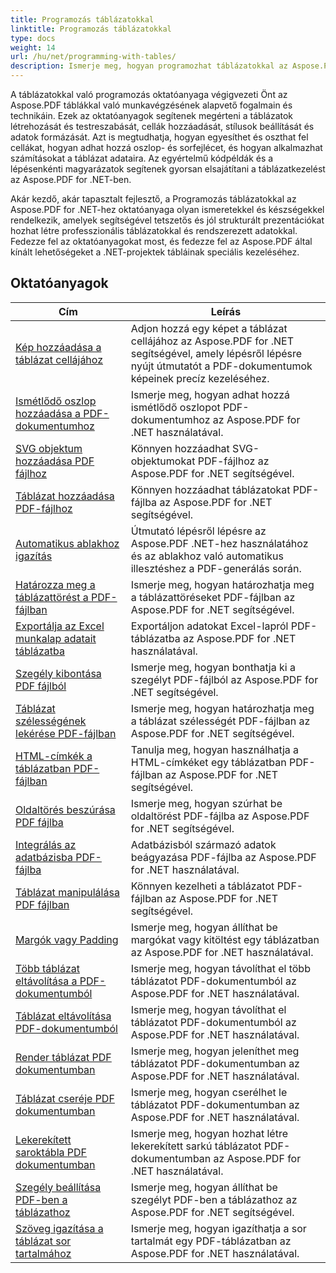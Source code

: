 ```yaml
---
title: Programozás táblázatokkal
linktitle: Programozás táblázatokkal
type: docs
weight: 14
url: /hu/net/programming-with-tables/
description: Ismerje meg, hogyan programozhat táblázatokkal az Aspose.PDF for .NET fájlban a lépésenkénti oktatóanyagok segítségével.
---
```

A táblázatokkal való programozás oktatóanyaga végigvezeti Önt az Aspose.PDF táblákkal való munkavégzésének alapvető fogalmain és technikáin. Ezek az oktatóanyagok segítenek megérteni a táblázatok létrehozását és testreszabását, cellák hozzáadását, stílusok beállítását és adatok formázását. Azt is megtudhatja, hogyan egyesíthet és oszthat fel cellákat, hogyan adhat hozzá oszlop- és sorfejlécet, és hogyan alkalmazhat számításokat a táblázat adataira. Az egyértelmű kódpéldák és a lépésenkénti magyarázatok segítenek gyorsan elsajátítani a táblázatkezelést az Aspose.PDF for .NET-ben.

Akár kezdő, akár tapasztalt fejlesztő, a Programozás táblázatokkal az Aspose.PDF for .NET-hez oktatóanyaga olyan ismeretekkel és készségekkel rendelkezik, amelyek segítségével tetszetős és jól strukturált prezentációkat hozhat létre professzionális táblázatokkal és rendszerezett adatokkal. Fedezze fel az oktatóanyagokat most, és fedezze fel az Aspose.PDF által kínált lehetőségeket a .NET-projektek tábláinak speciális kezeléséhez.

## Oktatóanyagok
| Cím | Leírás |
| --- | --- | 
| [Kép hozzáadása a táblázat cellájához](./add-image-in-a-table-cell/) | Adjon hozzá egy képet a táblázat cellájához az Aspose.PDF for .NET segítségével, amely lépésről lépésre nyújt útmutatót a PDF-dokumentumok képeinek precíz kezeléséhez. |  
| [Ismétlődő oszlop hozzáadása a PDF-dokumentumhoz](./add-repeating-column/) | Ismerje meg, hogyan adhat hozzá ismétlődő oszlopot PDF-dokumentumhoz az Aspose.PDF for .NET használatával. |  
| [SVG objektum hozzáadása PDF fájlhoz](./add-svg-object/) | Könnyen hozzáadhat SVG-objektumokat PDF-fájlhoz az Aspose.PDF for .NET segítségével. |  
| [Táblázat hozzáadása PDF-fájlhoz](./add-table/) | Könnyen hozzáadhat táblázatokat PDF-fájlba az Aspose.PDF for .NET segítségével. |  
| [Automatikus ablakhoz igazítás](./auto-fit-to-window/) | Útmutató lépésről lépésre az Aspose.PDF .NET-hez használatához és az ablakhoz való automatikus illesztéshez a PDF-generálás során. |  
| [Határozza meg a táblázattörést a PDF-fájlban](./determine-table-break/) | Ismerje meg, hogyan határozhatja meg a táblázattöréseket PDF-fájlban az Aspose.PDF for .NET segítségével. |  
| [Exportálja az Excel munkalap adatait táblázatba](./export-excel-worksheet-data-to-table/) | Exportáljon adatokat Excel-lapról PDF-táblázatba az Aspose.PDF for .NET használatával. |  
| [Szegély kibontása PDF fájlból](./extract-border/) | Ismerje meg, hogyan bonthatja ki a szegélyt PDF-fájlból az Aspose.PDF for .NET segítségével. |  
| [Táblázat szélességének lekérése PDF-fájlban](./get-table-width/) | Ismerje meg, hogyan határozhatja meg a táblázat szélességét PDF-fájlban az Aspose.PDF for .NET segítségével. |  
| [HTML-címkék a táblázatban PDF-fájlban](./html-tags-inside-table/) | Tanulja meg, hogyan használhatja a HTML-címkéket egy táblázatban PDF-fájlban az Aspose.PDF for .NET segítségével. |  
| [Oldaltörés beszúrása PDF fájlba](./insert-page-break/) | Ismerje meg, hogyan szúrhat be oldaltörést PDF-fájlba az Aspose.PDF for .NET segítségével. |  
| [Integrálás az adatbázisba PDF-fájlba](./integrate-with-database/) | Adatbázisból származó adatok beágyazása PDF-fájlba az Aspose.PDF for .NET használatával. |  
| [Táblázat manipulálása PDF fájlban](./manipulate-table/) | Könnyen kezelheti a táblázatot PDF-fájlban az Aspose.PDF for .NET segítségével. |  
| [Margók vagy Padding](./margins-or-padding/) | Ismerje meg, hogyan állíthat be margókat vagy kitöltést egy táblázatban az Aspose.PDF for .NET használatával. |  
| [Több táblázat eltávolítása a PDF-dokumentumból](./remove-multiple-tables/) | Ismerje meg, hogyan távolíthat el több táblázatot PDF-dokumentumból az Aspose.PDF for .NET használatával. |  
| [Táblázat eltávolítása PDF-dokumentumból](./remove-table/) | Ismerje meg, hogyan távolíthat el táblázatot PDF-dokumentumból az Aspose.PDF for .NET használatával. |  
| [Render táblázat PDF dokumentumban](./render-table/) | Ismerje meg, hogyan jeleníthet meg táblázatot PDF-dokumentumban az Aspose.PDF for .NET használatával. |  
| [Táblázat cseréje PDF dokumentumban](./replace-table/) | Ismerje meg, hogyan cserélhet le táblázatot PDF-dokumentumban az Aspose.PDF for .NET használatával. |  
| [Lekerekített saroktábla PDF dokumentumban](./rounded-corner-table/) | Ismerje meg, hogyan hozhat létre lekerekített sarkú táblázatot PDF-dokumentumban az Aspose.PDF for .NET használatával. |  
| [Szegély beállítása PDF-ben a táblázathoz](./set-border/) | Ismerje meg, hogyan állíthat be szegélyt PDF-ben a táblázathoz az Aspose.PDF for .NET segítségével. |  
| [Szöveg igazítása a táblázat sor tartalmához](./text-alignment-for-table-row-content/) | Ismerje meg, hogyan igazíthatja a sor tartalmát egy PDF-táblázatban az Aspose.PDF for .NET használatával. |  